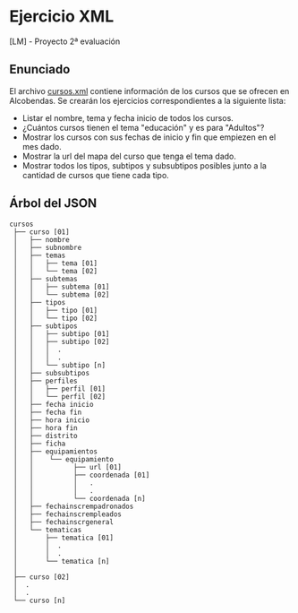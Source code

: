 # Ejercicio XML
[LM] - Proyecto 2ª evaluación

## Enunciado
El archivo [cursos.xml](cursos.xml) contiene información de los cursos que se ofrecen en Alcobendas. Se crearán los ejercicios correspondientes a la siguiente lista:

* Listar el nombre, tema y fecha inicio de todos los cursos.
* ¿Cuántos cursos tienen el tema "educación" y es para "Adultos"?
* Mostrar los cursos con sus fechas de inicio y fin que empiezen en el mes dado.
* Mostrar la url del mapa del curso que tenga el tema dado.
* Mostrar todos los tipos, subtipos y subsubtipos posibles junto a la cantidad de cursos que tiene cada tipo.

## Árbol del JSON

```
cursos
 ├── curso [01]
 │	 ├── nombre
 │	 ├── subnombre
 │	 ├── temas
 │	 │	 ├── tema [01]
 │	 │	 └── tema [02]
 │	 ├── subtemas
 │	 │	 ├── subtema [01]
 │	 │	 └── subtema [02]
 │	 ├── tipos
 │	 │	 ├── tipo [01]
 │	 │	 └── tipo [02]
 │	 ├── subtipos
 │	 │	 ├── subtipo [01]
 │	 │	 ├── subtipo [02]
 │	 │	 │	.
 │	 │	 │	.
 │	 │	 └── subtipo [n]
 │	 ├── subsubtipos
 │	 ├── perfiles
 │	 │	 ├── perfil [01]
 │	 │	 └── perfil [02]
 │	 ├── fecha inicio
 │	 ├── fecha fin
 │	 ├── hora inicio
 │	 ├── hora fin
 │	 ├── distrito
 │	 ├── ficha
 │	 ├── equipamientos
 │	 │	  └── equipamiento
 │	 │	 	 	├── url [01]
 │	 │			├── coordenada [01]
 │	 │	 		│	.
 │	 │	 		│	.
 │	 │	 		└── coordenada [n]
 │	 ├── fechainscrempadronados 
 │	 ├── fechainscrempleados
 │	 ├── fechainscrgeneral 
 │	 └── tematicas 
 │	 	 ├── tematica [01]
 │	 	 │	.
 │	 	 │	.
 │	 	 └── tematica [n]
 │
 ├── curso [02]
 │	.
 │	.
 └── curso [n]
```
